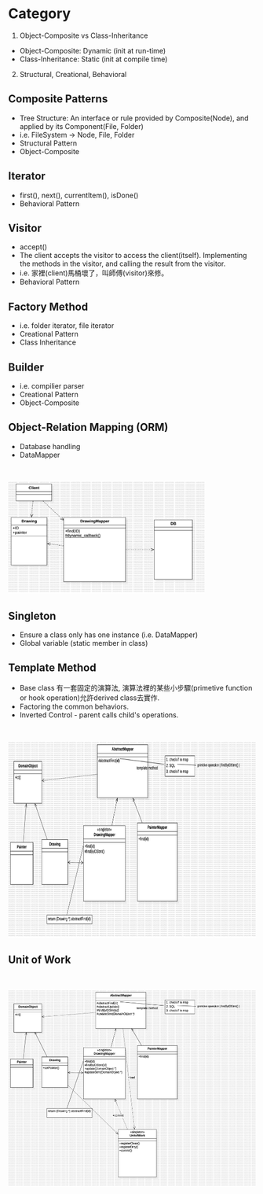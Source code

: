 # Category
1. Object-Composite vs Class-Inheritance
* Object-Composite: Dynamic (init at run-time)
* Class-Inheritance: Static (init at compile time)
2. Structural, Creational, Behavioral

## Composite Patterns
* Tree Structure: An interface or rule provided by Composite(Node), and applied by its Component(File, Folder) 
* i.e. FileSystem -> Node, File, Folder
* Structural Pattern
* Object-Composite

## Iterator
* first(), next(), currentItem(), isDone()
* Behavioral Pattern
 
## Visitor
* accept()
* The client accepts the visitor to access the client(itself). Implementing the methods in the visitor, and calling the result from the visitor.
* i.e. 家裡(client)馬桶壞了，叫師傅(visitor)來修。
* Behavioral Pattern

## Factory Method 
* i.e. folder iterator, file iterator
* Creational Pattern
* Class Inheritance

## Builder 
* i.e. compilier parser
* Creational Pattern
* Object-Composite

## Object-Relation Mapping (ORM)
* Database handling
* DataMapper
<br>
<p align="left">
 <img src=".meta/object_relation_mapper.jpg", width=400, heigh=400 />
</p>

## Singleton
* Ensure a class only has one instance (i.e. DataMapper)
* Global variable (static member in class)

## Template Method
* Base class 有一套固定的演算法, 演算法裡的某些小步驟(primetive function or hook operation)允許derived class去實作.
* Factoring the common behaviors.
* Inverted Control - parent calls child's operations.
<br>
<p align="left">
 <img src=".meta/template_method.jpg", width=600, height=400 />
</p>

## Unit of Work
<br>
<p align="left">
 <img src=".meta/unit_of_work.jpg", width=600, height=400 />
</p>
